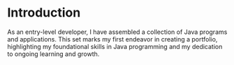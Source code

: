 # Introduction
As an entry-level developer, I have assembled a collection of Java programs and applications. This set marks my first endeavor in creating a portfolio, highlighting my foundational skills in Java programming and my dedication to ongoing learning and growth.
